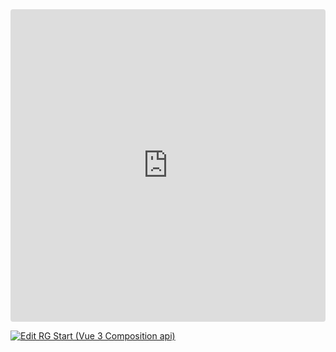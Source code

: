 <ClientOnly>
  <div class="tile">
    <iframe src="https://codesandbox.io/embed/3775m4?view=preview&module=%2Fsrc%2FApp.vue&hidenavigation=1"
     style="width:100%; height: 500px; border:0; border-radius: 4px; overflow:hidden;"
     title="RG Start (Vue 3 Composition api)"
     allow="accelerometer; ambient-light-sensor; camera; encrypted-media; geolocation; gyroscope; hid; microphone; midi; payment; usb; vr; xr-spatial-tracking"
     sandbox="allow-forms allow-modals allow-popups allow-presentation allow-same-origin allow-scripts"
   ></iframe>
  </div>
</ClientOnly>

[![Edit RG Start (Vue 3 Composition api)](https://codesandbox.io/static/img/play-codesandbox.svg)](https://codesandbox.io/p/sandbox/rg-start-vue-3-composition-api-3775m4)